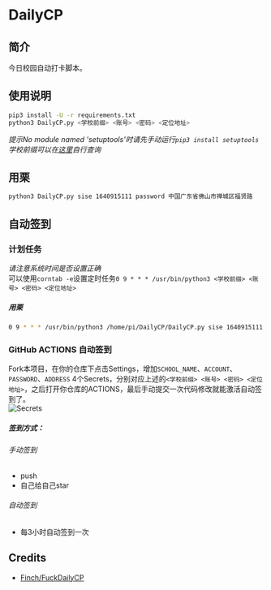 # DailyCP
## 简介
今日校园自动打卡脚本。

## 使用说明
```bash
pip3 install -U -r requirements.txt
python3 DailyCP.py <学校前缀> <账号> <密码> <定位地址>
```
*提示No module named 'setuptools'时请先手动运行`pip3 install setuptools`*<br>
*学校前缀可以在[这里](https://static.campushoy.com/apicache/tenantListSort)自行查询*
## 用栗
```bash
python3 DailyCP.py sise 1640915111 password 中国广东省佛山市禅城区福贤路
```
## 自动签到

### 计划任务
*请注意系统时间是否设置正确*<br>
可以使用`corntab -e`设置定时任务`0 9 * * * /usr/bin/python3 <学校前缀> <账号> <密码> <定位地址>`
##### 用栗
```bash
0 9 * * * /usr/bin/python3 /home/pi/DailyCP/DailyCP.py sise 1640915111 password 中国广东省佛山市禅城区福贤路
```
### GitHub ACTIONS 自动签到
Fork本项目，在你的仓库下点击Settings，增加`SCHOOL_NAME`、`ACCOUNT`、`PASSWORD`、`ADDRESS` 4个Secrets，分别对应上述的`<学校前缀> <账号> <密码> <定位地址>`，之后打开你仓库的ACTIONS，最后手动提交一次代码修改就能激活自动签到了。<br>
![Secrets](https://github.com/lemofire/DailyCP/blob/master/doc/Secrets.png)

##### 签到方式：

###### 手动签到
* push
* 自己给自己star
###### 自动签到
* 每3小时自动签到一次

## Credits
* [Finch/FuckDailyCP](https://gitee.com/Finch1/FuckDailyCP)
